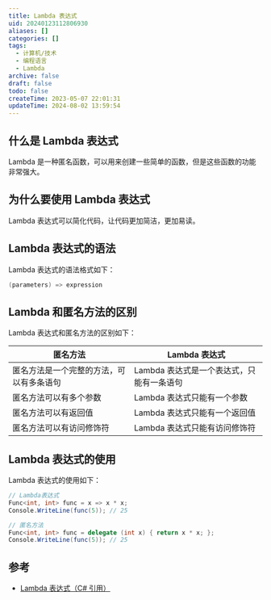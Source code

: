 ```yaml
---
title: Lambda 表达式
uid: 20240123112806930
aliases: []
categories: []
tags:
  - 计算机/技术
  - 编程语言
  - Lambda
archive: false
draft: false
todo: false
createTime: 2023-05-07 22:01:31
updateTime: 2024-08-02 13:59:54
---
```


## 什么是 Lambda 表达式

Lambda 是一种匿名函数，可以用来创建一些简单的函数，但是这些函数的功能非常强大。

## 为什么要使用 Lambda 表达式

Lambda 表达式可以简化代码，让代码更加简洁，更加易读。

## Lambda 表达式的语法

Lambda 表达式的语法格式如下：

```C#
(parameters) => expression
```

## Lambda 和匿名方法的区别

Lambda 表达式和匿名方法的区别如下：

| 匿名方法                                 | Lambda 表达式                             |
| ---------------------------------------- | ----------------------------------------- |
| 匿名方法是一个完整的方法，可以有多条语句 | Lambda 表达式是一个表达式，只能有一条语句 |
| 匿名方法可以有多个参数                   | Lambda 表达式只能有一个参数               |
| 匿名方法可以有返回值                     | Lambda 表达式只能有一个返回值             |
| 匿名方法可以有访问修饰符                 | Lambda 表达式只能有访问修饰符             |

## Lambda 表达式的使用

Lambda 表达式的使用如下：

```C#
// Lambda表达式
Func<int, int> func = x => x * x;
Console.WriteLine(func(5)); // 25

// 匿名方法
Func<int, int> func = delegate (int x) { return x * x; };
Console.WriteLine(func(5)); // 25
```

## 参考

- [Lambda 表达式（C# 引用）](https://learn.microsoft.com/zh-cn/dotnet/csharp/language-reference/operators/lambda-expressions)
